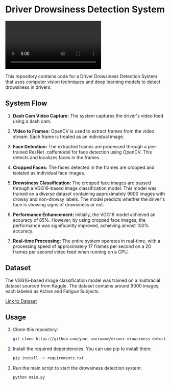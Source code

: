 # Driver Drowsiness Detection System

![Demo](demogif_zE9nIhUR.mp4)

This repository contains code for a Driver Drowsiness Detection System that uses computer vision techniques and deep learning models to detect drowsiness in drivers.

## System Flow

1. **Dash Cam Video Capture:** The system captures the driver's video feed using a dash cam.

2. **Video to Frames:** OpenCV is used to extract frames from the video stream. Each frame is treated as an individual image.

3. **Face Detection:** The extracted frames are processed through a pre-trained ResNet .caffemodel for face detection using OpenCV. This detects and localizes faces in the frames.

4. **Cropped Faces:** The faces detected in the frames are cropped and isolated as individual face images.

5. **Drowsiness Classification:** The cropped face images are passed through a VGG16-based image classification model. This model was trained on a diverse dataset containing approximately 9000 images with drowsy and non-drowsy labels. The model predicts whether the driver's face is showing signs of drowsiness or not.

6. **Performance Enhancement:** Initially, the VGG16 model achieved an accuracy of 85%. However, by using cropped face images, the performance was significantly improved, achieving almost 100% accuracy.

7. **Real-time Processing:** The entire system operates in real-time, with a processing speed of approximately 17 frames per second on a 20 frames per second video feed when running on a CPU.

## Dataset

The VGG16-based image classification model was trained on a multiracial dataset sourced from Kaggle. The dataset contains around 9000 images, each labeled as Active and Fatigue Subjects.

[Link to Dataset](https://www.kaggle.com/datasets/rakibuleceruet/drowsiness-prediction-dataset)

## Usage

1. Clone this repository:
   ```bash
   git clone https://github.com/your-username/driver-drowsiness-detection.git
2. Install the required dependencies. You can use pip to install them:
   ```bash
   pip install -r requirements.txt
3. Run the main script to start the drowsiness detection system:
   ```bash
   python main.py
